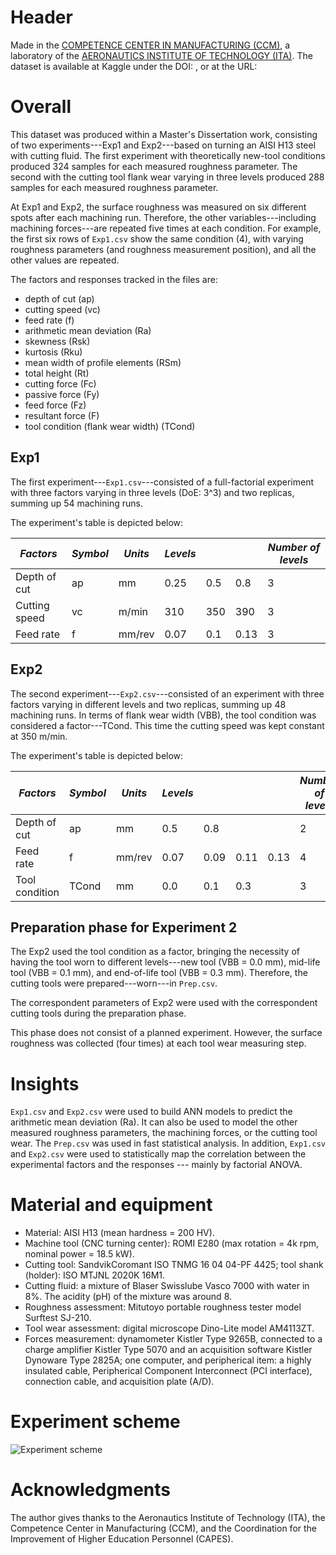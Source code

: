 # Header
Made in the [COMPETENCE CENTER IN MANUFACTURING (CCM)](https://www.ccm.ita.br/), a laboratory of the [AERONAUTICS INSTITUTE OF TECHNOLOGY (ITA)](http://www.ita.br/).
The dataset is available at Kaggle under the DOI: , or at the URL: 


# Overall
This dataset was produced within a Master's Dissertation work, consisting of two experiments---Exp1 and Exp2---based on turning an AISI H13 steel with cutting fluid. The first experiment with theoretically new-tool conditions produced 324 samples for each measured roughness parameter. The second with the cutting tool flank wear varying in three levels produced 288 samples for each measured roughness parameter.

At Exp1 and Exp2, the surface roughness was measured on six different spots after each machining run. Therefore, the other variables---including machining forces---are repeated five times at each condition. For example, the first six rows of `Exp1.csv` show the same condition (4), with varying roughness parameters (and roughness measurement position), and all the other values are repeated.

The factors and responses tracked in the files are:
- depth of cut (ap)
- cutting speed (vc)
- feed rate (f)
- arithmetic mean deviation (Ra)
- skewness (Rsk)
- kurtosis (Rku)
- mean width of profile elements (RSm)
- total height (Rt)
- cutting force (Fc)
- passive force (Fy)
- feed force (Fz)
- resultant force (F)
- tool condition (flank wear width) (TCond)

## Exp1
The first experiment---`Exp1.csv`---consisted of a full-factorial experiment with three factors varying in three levels (DoE: 3^3) and two replicas, summing up 54 machining runs.

The experiment's table is depicted below:

| *Factors* | *Symbol* | *Units* | *Levels* ||| *Number of levels* |
| --------- | -------- | ------- | -------- | --- | --- |--------- |
| Depth of cut | ap | mm | 0.25 | 0.5 | 0.8 | 3 |
| Cutting speed  | vc | m/min | 310 | 350 | 390 | 3 |
| Feed rate | f | mm/rev | 0.07 | 0.1 | 0.13 | 3 |

## Exp2
The second experiment---`Exp2.csv`---consisted of an experiment with three factors varying in different levels and two replicas, summing up 48 machining runs. In terms of flank wear width (VBB), the tool condition was considered a factor---TCond. This time the cutting speed was kept constant at 350 m/min.

The experiment's table is depicted below:

| *Factors* | *Symbol* | *Units* | *Levels* |||| *Number of levels* |
| --- | --- | --- | --- | --- | --- | --- | --- |
| Depth of cut | ap | mm | 0.5 | 0.8 ||| 2 |
| Feed rate | f | mm/rev | 0.07 | 0.09 | 0.11 | 0.13 | 4 |
| Tool condition | TCond | mm | 0.0 | 0.1 | 0.3 || 3 |

## Preparation phase for Experiment 2
The Exp2 used the tool condition as a factor, bringing the necessity of having the tool worn to different levels---new tool (VBB = 0.0 mm), mid-life tool (VBB = 0.1 mm), and end-of-life tool (VBB = 0.3 mm). Therefore, the cutting tools were prepared---worn---in `Prep.csv`.

The correspondent parameters of Exp2 were used with the correspondent cutting tools during the preparation phase.

This phase does not consist of a planned experiment. However, the surface roughness was collected (four times) at each tool wear measuring step.

# Insights
`Exp1.csv` and `Exp2.csv` were used to build ANN models to predict the arithmetic mean deviation (Ra). It can also be used to model the other measured roughness parameters, the machining forces, or the cutting tool wear. The `Prep.csv` was used in fast statistical analysis. In addition, `Exp1.csv` and `Exp2.csv` were used to statistically map the correlation between the experimental factors and the responses --- mainly by factorial ANOVA.

# Material and equipment
- Material: AISI H13 (mean hardness = 200 HV).
- Machine tool (CNC turning center): ROMI E280 (max rotation = 4k rpm, nominal power = 18.5 kW).
- Cutting tool: SandvikCoromant ISO TNMG 16 04 04-PF 4425; tool shank (holder): ISO MTJNL 2020K 16M1.
- Cutting fluid: a mixture of Blaser Swisslube Vasco 7000 with water in 8%. The acidity (pH) of the mixture was around 8.
- Roughness assessment: Mitutoyo portable roughness tester model Surftest SJ-210.
- Tool wear assessment: digital microscope Dino-Lite model AM4113ZT.
- Forces measurement: dynamometer Kistler Type 9265B, connected to a charge amplifier Kistler Type 5070 and an acquisition software Kistler Dynoware Type 2825A; one computer, and peripherical item: a highly insulated cable, Peripherical Component Interconnect (PCI interface), connection cable, and acquisition plate (A/D).

# Experiment scheme

![Experiment scheme](https://i.imgur.com/VWjzBJl.png)

# Acknowledgments
The author gives thanks to the Aeronautics Institute of Technology (ITA), the Competence Center in Manufacturing (CCM), and the Coordination for the Improvement of Higher Education Personnel (CAPES).